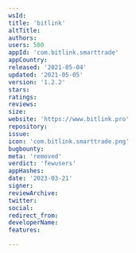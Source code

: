 ```yaml
---
wsId: 
title: 'bitlink'
altTitle: 
authors: 
users: 500
appId: 'com.bitlink.smarttrade'
appCountry: 
released: '2021-05-04'
updated: '2021-05-05'
version: '1.2.2'
stars: 
ratings: 
reviews: 
size: 
website: 'https://www.bitlink.pro'
repository: 
issue: 
icon: 'com.bitlink.smarttrade.png'
bugbounty: 
meta: 'removed'
verdict: 'fewusers'
appHashes: 
date: '2023-03-21'
signer: 
reviewArchive: 
twitter: 
social: 
redirect_from: 
developerName: 
features: 

---
```


